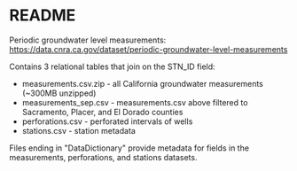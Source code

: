 # README

Periodic groundwater level measurements: https://data.cnra.ca.gov/dataset/periodic-groundwater-level-measurements  

Contains 3 relational tables that join on the STN_ID field:  

* measurements.csv.zip - all California groundwater measurements (~300MB unzipped)  
* measurements_sep.csv - measurements.csv above filtered to Sacramento, Placer, and El Dorado counties  
* perforations.csv - perforated intervals of wells  
* stations.csv - station metadata  


Files ending in "DataDictionary" provide metadata for fields in the measurements, perforations, and stations datasets.  